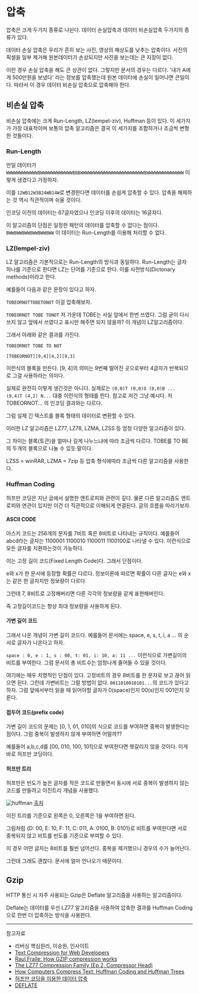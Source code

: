 # 압축

압축은 크게 두가지 종류로 나뉜다. 데이터 손실압축과 데이터 비손실압축 두가지의 종류가 있다.

데이터 손실 압축은 우리가 흔히 보는 사진, 영상의 해상도를 낮추는 압축이다. 사진의 픽셀을 일부 제거해 원본데이터가 손상되지만 사진을 보는데는 큰 지장이 없다.

이런 경우 손실 압축을 해도 큰 상관이 없다. 그렇지만 문서의 경우는 다르다.
'내가 A에게 500만원을 보냈다' 라는 정보를 압축했는데 원본 데이터에 손실이 일어나면 큰일이다.
따라서 이 경우 데이터 비손실 압축으로 압축해야 한다.

## 비손실 압축

비손실 압축에는 크게 Run-Length, LZ(lempel-ziv), Huffman 등이 있다. 이 세가지가 가장 대표적이며 보통의 압축 알고리즘은 결국 이 세가지를 조합하거나 조금씩 변형한 것들이다.

### Run-Length

만일 데이터가 `WWWWWWWWWWWWBWWWWWWWWWWWWBBBWWWWWWWWWWWWWWWWWWWWWWWWBWWWWWWWWWWWWWW` 이렇게 생겼다고 가정하자.

이를 `12WB12W3B24WB14W`로 변경한다면 데이터를 손쉽게 압축할 수 있다. 압축을 해제하는 것 역시 직관적이며 쉬울 것이다.

인코딩 이전의 데이터는 67글자였으나 인코딩 이후의 데이터는 16글자다.

이 알고리즘의 단점은 일정한 패턴의 데이터를 압축할 수 없다는 점이다. `BWWBWWBWWBWWBWWBWW` 이 데이터는 Run-Length를 이용해 처리할 수 없다.

### LZ(lempel-ziv)

LZ 알고리즘은 기본적으로는 Run-Length의 방식과 동일하다. Run-Length는 글자 하나를 기준으로 한다면 LZ는 단어를 기준으로 한다. 이를 사전방식(Dictonary methods)이라고 한다.

예를들어 다음과 같은 문장이 있다고 하자.

`TOBEORNOTTOBETONOT` 이걸 압축해보자.

`TOBEORNOT TOBE TONOT` 저 가운데 TOBE는 사실 앞에서 한번 쓰였다. 그럼 굳이 다시 쓰지 않고 앞에서 쓰였다고 표시만 해주면 되지 않을까? 이 개념이 LZ알고리즘이다.

그래서 아래와 같은 결과를 가진다.

`TOBEORNOT TOBE TO NOT`

`[TOBEORNOT][9,4][4,2][9,3]`

이런식의 블록을 만든다. [9, 4]의 의미는 9번째 떨어진 곳으로부터 4글자가 반복되므로 그걸 사용하라는 의미다.

실제로 완전히 이렇게 생긴것은 아니다. 실제로는 `(0,0)T (0,0)O (0,0)B ... (9,4)T (4,2) N...` 대충 이런식의 형태를 띈다. 참고로 저건 그냥 예시다. 저 TOBEORNOT... 의 인코딩 결과와는 다르다.

그럼 실제 긴 텍스트를 블록 형태의 데이터로 변환할 수 있다.

이러한 LZ 알고리즘은 LZ77, LZ78, LZMA, LZSS 등 엄청 다양한 알고리즘이 있다.

그 차이는 블록(토큰)을 얼마나 길게 나누느냐에 따라 조금씩 다르다. TOBE를 TO BE의 두개의 블록으로 나눌 수 있듯 말이다.

LZSS = winRAR, LZMA = 7zip 등 압축 형식에따라 조금씩 다른 알고리즘을 사용한다.

### Huffman Coding

허프만 코딩은 지난 글에서 설명한 엔트로피와 관련이 깊다. 물론 다른 알고리즘도 엔트로피와 연관이 있지만 이건 더 직관적으로 이해되게 연결된다. 글의 흐름을 따라가보자.

#### ASCII CODE

아스키 코드는 256개의 문자를 7비트 혹은 8비트로 나타내는 규칙이다. 예를들어 abcd라는 글자는 1100001 1100010 1100011 1100100로 나타낼 수 있다. 이런식으로 모든 글자를 치환하는것이 가능하다.

이는 고정 길이 코드(Fixed Length Code)다. 그래서 단점이다.

e와 x가 한 문서에 등장할 확률은 다르다. 정보이론에 따르면 확률이 다른 글자는 e와 x는 같은 한 글자지만 정보량이 다르다.

그런데 7, 8비트로 고정해버리면 다른 각각의 정보량을 같게 표현해버린다.

즉 고정길이코드는 항상 최대 정보량을 사용하게 된다.

#### 가변 길이 코드

그래서 나온 개념이 가변 길이 코드다. 예를들어 문서에는 space, e, s, t, i, a ... 의 순서로 글자가 나온다고 하자.

`space : 0, e : 1, s : 00, t: 01, i: 10, a: 11 ...` 이런식으로 가변길이의 비트를 부여한다. 그럼 문서의 총 비트수는 엄청나게 줄어들 수 있을 것이다.

여기에는 매우 치명적인 단점이 있다. 고정비트의 경우 8비트를 한 문자로 보고 끊어 읽으면 된다. 그런데 가변비트는 그럴 방법이 없다. `0011010010101...`의 코드가 있다고 하자. 그럼 앞에서부터 읽을 때 읽어야할 글자가 0(space)인지 00(s)인지 001인지 모른다.

#### 접두어 코드(prefix code)

가변 길이 코드의 문제는 [0, 1, 01, 010]의 식으로 코드를 부여하면 중복이 발생한다는 점이다. 그럼 중복이 발생하지 않게 부여하면 어떨까??

예를들어 a,b,c,d를 [00, 010, 100, 101]으로 부여한다면 헷갈리지 않을 것이다. 이게 바로 허프만 코딩이다.

#### 허프만 트리

허프만은 빈도가 높은 글자를 작은 코드로 만들면서 동시에 서로 중복이 발생하지 않는 코드를 만들려고 이진트리 개념을 사용했다.

![huffman](https://user-images.githubusercontent.com/24724691/58369631-0927a500-7f38-11e9-9aa6-684c2486cef0.png)
[출처](https://spherez.blog.me/60175047026)

이진 트리를 기준으로 왼쪽은 0, 오른쪽은 1을 부여하면 된다.

그림처럼 {D: 00, E: 10, F: 11, C: 011, A: 0100, B: 0101}로 비트를 부여한다면 서로 중복되지 않고 비트를 빈도를 기준으로 부여할 수 있다.

이 경우 어떤 글자는 8비트를 훨씬 넘어선다. 중복을 제거했으니 경우의 수가 늘어난다.

그런데 그래도 괜찮다. 문서에 얼마 안나오기 때문이다.

## Gzip

HTTP 통신 시 자주 사용되는 Gzip은 Deflate 알고리즘을 사용하는 알고리즘이다.

Deflate는 데이터를 우선 LZ77 알고리즘을 사용하여 압축한 결과를 Huffman Coding으로 한번 더 압축하는 방식을 사용한다.

---

참고자료

- 리버싱 핵심원리, 이승원, 인사이트
- [Text Compression for Web Developers](https://www.html5rocks.com/ko/tutorials/speed/txt-compression/)
- [Raul Fraile: How GZIP compression works](https://2014.jsconf.eu/speakers/raul-fraile-how-gzip-compression-works.html)
- [The LZ77 Compression Family (Ep 2, Compressor Head)](https://www.youtube.com/watch?v=Jqc418tQDkg)
- [How Computers Compress Text: Huffman Coding and Huffman Trees](https://www.youtube.com/watch?v=JsTptu56GM8)
- [허프만 코딩을 이용한 데이터 압축](https://softwareji.tistory.com/5)
- [DEFLATE](https://ko.wikipedia.org/wiki/DEFLATE)

